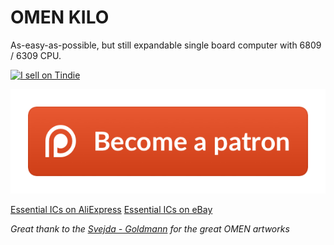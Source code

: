 # OMEN KILO

As-easy-as-possible, but still expandable single board computer with 6809 / 6309 CPU.


[![I sell on Tindie](https://d2ss6ovg47m0r5.cloudfront.net/badges/tindie-larges.png)](https://www.tindie.com/products/15361/?ref=offsite_badges&utm_source=sellers_parallaxis&utm_medium=badges&utm_campaign=badge_large)

[![Become a Patron!](https://github.com/omenmicro/omenmicro.eu/blob/master/img/become-a-patron-button.png?raw=true)](https://www.patreon.com/bePatron?u=23689010)

[Essential ICs on AliExpress](https://alitronik.com/omen-kilo-pack/)
[Essential ICs on eBay](https://alitronik.com/omen-kilo-pack-ebay/)

_Great thank to the [Svejda - Goldmann](https://svejda-goldmann.cz/) for the great OMEN artworks_

